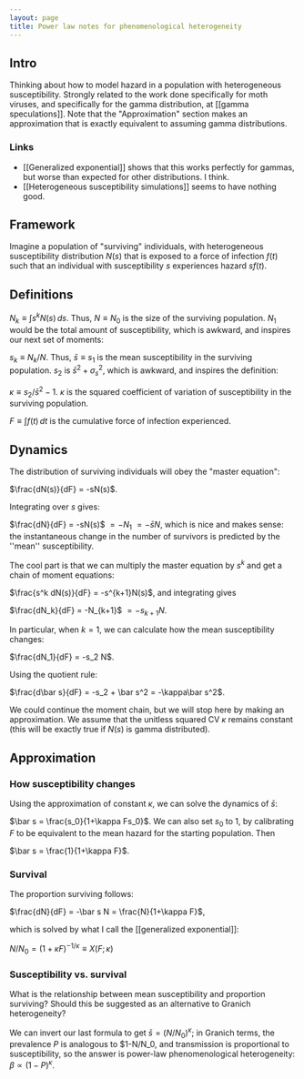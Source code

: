 ```yaml
---
layout: page
title: Power law notes for phenomenological heterogeneity
---
```


## Intro 

Thinking about how to model hazard in a population with heterogeneous susceptibility.  Strongly related to the work done specifically for moth viruses, and specifically for the gamma distribution, at [[gamma speculations]].  Note that the "Approximation" section makes an approximation that is exactly equivalent to assuming gamma distributions.

### Links 

* [[Generalized exponential]] shows that this works perfectly for gammas, but worse than expected for other distributions.  I think.
* [[Heterogeneous susceptibility simulations]] seems to have nothing good.

## Framework 

Imagine a population of "surviving" individuals, with heterogeneous susceptibility distribution $N(s)$ that is exposed to a force of infection $f(t)$ such that an individual with susceptibility $s$ experiences hazard $s f(t)$.

## Definitions 

$N_k \equiv \int{s^k N(s)\,ds}$.  Thus, $N \equiv N_0$ is the size of the surviving population.  $N_1$ would be the total amount of susceptibility, which is awkward, and inspires our next set of moments:

$s_k \equiv N_k/N$.  Thus, $\bar s \equiv s_1$ is the mean susceptibility in the surviving population.  $s_2$ is $\bar s^2 + \sigma_s^2$, which is awkward, and inspires the definition:

$\kappa \equiv s_2/\bar s^2 - 1$.  $\kappa$ is the squared coefficient of variation of susceptibility in the surviving population.

$F \equiv \int{f(t)\,dt}$ is the cumulative force of infection experienced.

## Dynamics 

The distribution of surviving individuals will obey the "master equation":

$\frac{dN(s)}{dF} = -sN(s)$.

Integrating over $s$ gives: 

$\frac{dN}{dF} = -sN(s)$ $= -N_1$ $=-\bar s N$, which is nice and makes sense: the instantaneous change in the number of survivors is predicted by the ''mean'' susceptibility.

The cool part is that we can multiply the master equation by $s^k$ and get a chain of moment equations:

$\frac{s^k dN(s)}{dF} = -s^{k+1}N(s)$, and integrating gives

$\frac{dN_k}{dF} = -N_{k+1}$ $=-s_{k+1} N$.

In particular, when $k=1$, we can calculate how the mean susceptibility changes:

$\frac{dN_1}{dF} = -s_2 N$.

Using the quotient rule:

$\frac{d\bar s}{dF} = -s_2 + \bar s^2 = -\kappa\bar s^2$.

We could continue the moment chain, but we will stop here by making an approximation.  We assume that the unitless squared CV $\kappa$ remains constant (this will be exactly true if $N(s)$ is gamma distributed).

## Approximation 

### How susceptibility changes 

Using the approximation of constant $\kappa$, we can solve the dynamics of $\bar s$:

$\bar s = \frac{s_0}{1+\kappa Fs_0}$.  We can also set $s_0$ to 1, by calibrating $F$ to be equivalent to the mean hazard for the starting population.  Then 

$\bar s = \frac{1}{1+\kappa F}$. 

### Survival 

The proportion surviving follows:

$\frac{dN}{dF} = -\bar s N = \frac{N}{1+\kappa F}$,

which is solved by what I call the [[generalized exponential]]:

$N/N_0 = (1+\kappa F)^{-1/\kappa} \equiv X(F; \kappa)$

### Susceptibility vs. survival 

What is the relationship between mean susceptibility and proportion surviving?  Should this be suggested as an alternative to Granich heterogeneity?

We can invert our last formula to get $\bar s = (N/N_0)^\kappa$; in Granich terms, the prevalence $P$ is analogous to $1-N/N_0, and transmission is proportional to susceptibility, so the answer is power-law phenomenological heterogeneity: $\beta \propto (1-P)^\kappa$.

